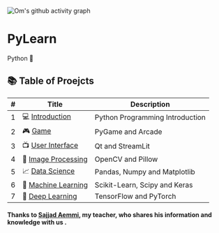 ![Om's github activity graph](https://github-readme-activity-graph.vercel.app/graph?username=NimaAbdollahzadeh&theme=github-compact)
# PyLearn

Python 🐍

## 📚 Table of Proejcts

| # | Title                                       | Description                     |
| - | ------------------------------------------- | ------------------------------- |
| 1 | 💻 [Introduction](./1.Introduction/)        | Python Programming Introduction |
| 2 | 🎮 [Game](./2.Game/)                        | PyGame and Arcade               |
| 3 | 📺 [User Interface](./3.UserInterface/)     | Qt and StreamLit                |
| 4 | 🎨 [Image Processing](./4.ImageProcessing/) | OpenCV and Pillow               |
| 5 | 📈 [Data Science](./5.DataScience/)         | Pandas, Numpy and Matplotlib    |
| 6 | 🤖 [Machine Learning](./6.MachineLearning/) | Scikit-Learn, Scipy and Keras   |
| 7 | 🍓 [Deep Learning](7.DeepLearning/)         | TensorFlow and PyTorch          |

#### Thanks to [Sajjad Aemmi](https://github.com/SajjadAemmi), my teacher, who shares his information and knowledge with us .